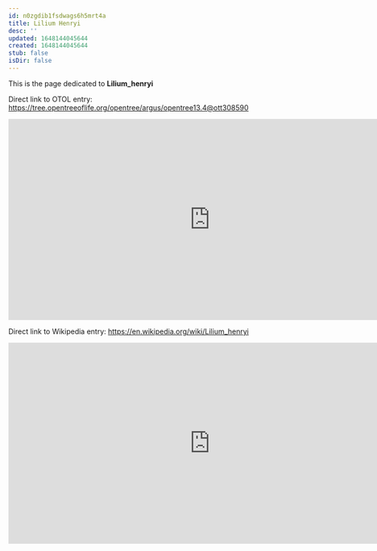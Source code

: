 ```yaml
---
id: n0zgdib1fsdwags6h5mrt4a
title: Lilium Henryi
desc: ''
updated: 1648144045644
created: 1648144045644
stub: false
isDir: false
---
```

This is the page dedicated to **Lilium_henryi**


Direct link to OTOL entry: https://tree.opentreeoflife.org/opentree/argus/opentree13.4@ott308590



<html>
    <body>
    <iframe src="https://tree.opentreeoflife.org/opentree/argus/opentree13.4@ott308590"
    width="800" height="400" frameborder="0" allowfullscreen> </iframe>
    </body>
</html>
    


Direct link to Wikipedia entry: https://en.wikipedia.org/wiki/Lilium_henryi



<html>
    <body>
    <iframe src="https://en.wikipedia.org/wiki/Lilium_henryi"
    width="800" height="400" frameborder="0" allowfullscreen> </iframe>
    </body>
</html>
    
